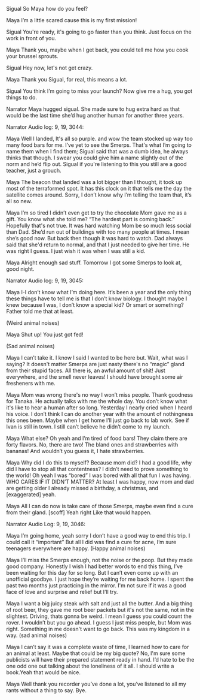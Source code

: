 Sigual
So Maya how do you feel? 

Maya
I’m a little scared cause this is my first mission!

Sigual
You're ready, it's going to go faster than you think. Just focus on the work in front of you. 

Maya
Thank you, maybe when I get back, you could tell me how you cook your brussel sprouts.

Sigual
Hey now, let's not get crazy.

Maya
Thank you Sigual, for real, this means a lot.

Sigual
You think I’m going to miss your launch? Now give me a hug, you got things to do.

Narrator
Maya hugged sigual. She made sure to hug extra hard as that would be the last time she’d hug another human for another three years. 

Narrator
Audio log: 9, 19, 3044:

Maya
Well I landed, It's all so purple. and wow the team stocked up way too many food bars for me. I’ve yet to see the Smerps. That's what I’m going to name them when I find them; Sigual said that was a dumb idea, he always thinks that though. I swear you could give him a name slightly out of the norm and he’d flip out. Sigual if you're listening to this you still are a good teacher, just a grouch. 

Maya
The beacon that landed was a lot bigger than I thought, it took up most of the terraformed spot. It has this clock on it that tells me the day the satellite comes around. Sorry, I don’t know why I’m telling the team that, it’s all so new. 

Maya
I’m so tired I didn’t even get to try the chocolate Mom gave me as a gift. You know what she told me? “The hardest part is coming back.” Hopefully that's not true. It was hard watching Mom be so much less social than Dad. She’d run out of buildings with too many people at times. I mean she’s good now. But back then though it was hard to watch. Dad always said that she'd return to normal, and that I just needed to give her time. He was right I guess. I just wish it was when I was still a kid. 

Maya
Alright enough sad stuff. Tomorrow I got some Smerps to look at, good night. 

Narrator
Audio log: 9, 19, 3045: 

Maya
I-I don’t know what I’m doing here. It’s been a year and the only thing these things have to tell me is that I don’t know biology. I thought maybe I knew because I was, I don’t know a special kid? Or smart or something? Father told me that at least.

(Weird animal noises)

Maya
Shut up! You just got fed! 

(Sad animal noises) 

Maya
I can’t take it. I know I said I wanted to be here but. Wait, what was I saying? It doesn't matter Smerps are just nasty there's no “magic” gland from their stupid faces. All there is, an awful amount of shit! Just everywhere, and the smell never leaves! I should have brought some air fresheners with me. 

Maya
Mom was wrong there's no way I won’t miss people. Thank goodness for Tanaka. He actually talks with me the whole day. You don’t know what it's like to hear a human after so long. Yesterday I nearly cried when I heard his voice. I don’t think I can do another year with the amount of nothingness this ones been. Maybe when I get home I’ll just go back to lab work. See if Ivan is still in town. I still can’t believe he didn’t come to my launch. 

Maya
What else? Oh yeah and I’m tired of food bars! They claim there are forty flavors. No, there are two! The bland ones and strawberries with bananas! And wouldn’t you guess it, I hate strawberries.

Maya
Why did I do this to myself? Because mom did? I had a good life, why did I have to stop all that contentness? I didn’t need to prove something to the world! Oh yeah I was “bored” I was bored with all that fun I was having. WHO CARES IF IT DIDN’T MATTER? At least I was happy, now mom and dad are getting older I already missed a birthday, a christmas, and [exaggerated] yeah. 

Maya
All I can do now is take care of those Smerps, maybe even find a cure from their gland. [scoff] Yeah right Like that would happen.  

Narrator
Audio Log: 9, 19, 3046:

Maya
I’m going home, yeah sorry I don’t have a good way to end this trip. I could call it “important” But all I did was find a cure for acne, I’m sure teenagers everywhere are happy. 
(Happy animal noises) 

Maya
I’ll miss the Smerps enough, not the noise or the poop. But they made good company. Honestly I wish I had better words to end this thing, I’ve been waiting for this day for so long. But I can’t even come up with an unofficial goodbye. I just hope they’re waiting for me back home. I spent the past two months just practicing in the mirror. I'm not sure if it was a good face of love and surprise and relief but I’ll try. 

Maya
I want a big juicy steak with salt and just all the butter. And a big thing of root beer, they gave me root beer packets but it's not the same, not in the slightest. Driving, thats gonna be weird. I mean I guess you could count the rover. I wouldn’t but you go ahead. I guess I just miss people, but Mom was right. Something in me doesn't want to go back. This was my kingdom in a way. 
(sad animal noises) 

Maya
I can’t say it was a complete waste of time, I learned how to care for an animal at least. Maybe that could be my big quote? No, I'm sure some publicists will have their prepared statement ready in hand. I’d hate to be the one odd one out talking about the loneliness of it all. I should write a book.Yeah that would be nice. 

Maya
Well thank you recorder you’ve done a lot, you’ve listened to all my rants without a thing to say. Bye.

